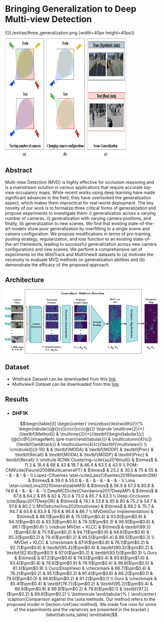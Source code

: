 # Bringing Generalization to Deep Multi-view Detection
![](./extras/three_generalization.png {width=40px height=40px})
<img src="./extras/three_generalization.png" width="400" height="400">
## Abstract
Multi-view Detection (MVD) is highly effective for occlusion reasoning and is a
mainstream solution in various applications that require accurate top-view occupancy
maps. While recent works using deep learning have made significant advances in the
field, they have overlooked the generalization aspect, which makes them impractical
for real-world deployment. The key novelty of our work is to formalize three critical
forms of generalization and propose experiments to investigate them: i) generalization
across a varying number of cameras, ii) generalization with varying camera positions,
and finally, iii) generalization to new scenes. We find that existing state-of-the-art models
show poor generalization by overfitting to a single scene and camera configuration. We
propose modifications in terms of pre-training, pooling strategy, regularization, and loss
function to an existing state-of-the-art framework, leading to successful generalization
across new camera configurations and new scenes. We perform a comprehensive set of
experiments on the WildTrack and MultiViewX datasets to (a) motivate the necessity to
evaluate MVD methods on generalization abilities and (b) demonstrate the efficacy of
the proposed approach.

## Architecture
![](./extras/MVDarch.png)

## Dataset
* Wildtrack Dataset can be downloaded from this [link](https://www.epfl.ch/labs/cvlab/data/data-wildtrack/).
* MultiviewX Dataset can be downloaded from this [link](https://github.com/hou-yz/MultiviewX).

## Results

* ### DHF1K
```math
\begin{table}[t]
\begin{center}
\resizebox{\textwidth}{!}{%
\begin{tabular}{@{}cc|cccc|cccc@{}}
\toprule
\multirow{2}{*}{\textbf{Method}} &
  \multirow{2}{*}{\textbf{\begin{tabular}[c]{@{}c@{}}ImageNet\\ (pre-train)\end{tabular}}} &
  \multicolumn{4}{c|}{\textbf{\wildtrack}} &
  \multicolumn{4}{c}{\textbf{\multiviewx}} \\ \cmidrule(l){3-10} 
                 &     & \textbf{MODA}  & \textbf{MODP}  & \textbf{Prec}  & \textbf{Recall} & \textbf{MODA}  & \textbf{MODP}  & \textbf{Prec}  & \textbf{Recall} \\ \midrule
RCNN  Clustering~\cite{xu2016multi} &  $\times$   & 11.3           & 18.4           & 68             & 43              & 18.7           & 46.4           & 63.5           & 43.9            \\
POM-CNN\cite{Fleuret2008MulticameraPT}          &   $\times$  & 23.2           & 30.5           & 75             & 55              & -              & -              & -              & -               \\
Lopez-Cifuentes \etal~\cite{LpezCifuentes2018SemanticDM}    &  $\times$   & 39.0           & 55.0           & -          & -          & -              & -              & -              & -               \\
Lima \etal~\cite{Lima2021GeneralizableM3}      &  $\times$   & 56.9           & 67.3           & 80.8           & 74.6            & -              & -              & -              & -               \\
DeepMCD\cite{Chavdarova2017DeepMP}          &  $\times$   & 67.8           & 64.2           & 85             & 82              & 70.0           & 73.0           & 85.7           & 83.3            \\
Deep-Occlusion \cite{Baqu2017DeepOR}  &  $\times$   & 74.1           & 53.8           & 95             & 80              & 75.2           & 54.7           & 97.8           & 80.2            \\
MVDet\cite{hou2020multiview}            &   $\times$  & 88.2           & 75.7           & 94.7           & 93.6            & 83.9           & 79.6           & 96.8           & 86.7            \\
MVDet(Our Implementation)            &   $\times$  & 88.1($\pm$0.8) & 75.1($\pm$0.4) & 93.8($\pm$0.9) & 94.3($\pm$0.6)  & 83.3($\pm$0.6) & 79.3($\pm$0.3) & 96.9($\pm$0.6) & 86.1 ($\pm$0.6) \\ \midrule
MVDet + KLCC     &  $\times$   & \textbf{89.3}($\pm$0.8) & 75.1($\pm$0.2) & 94.7($\pm$0.8) & 94.6($\pm$0.6)  & 85.3($\pm$0.2) & 79.4($\pm$0.2) & 96.5($\pm$0.4) & 88.5($\pm$0.3)  \\
MVDet + KLCC     & \checkmark & 87.9($\pm$0.8) & 76.1($\pm$0.2) & 92.7($\pm$0.6) & \textbf{95.4}($\pm$0.4)  & \textbf{90.3}($\pm$0.2) & \textbf{82.6}($\pm$0.1) & 97.0($\pm$0.2) & \textbf{93.1}($\pm$0.3)  \\
Ours             &  $\times$   & 87.2($\pm$0.6) & 74.5($\pm$0.4) & 93.8($\pm$1.6) & 93.4($\pm$1.8)  & 78.6($\pm$0.9) & 78.1($\pm$0.4) & 96.8($\pm$0.5) & 81.3($\pm$0.9)  \\

Ours(DropView) & \checkmark & 86.7($\pm$0.4) & 76.2($\pm$0.2) & 95.1($\pm$0.3) & 91.4($\pm$0.6) & 88.2($\pm$0.1) & 79.9($\pm$0.0) & 96.8($\pm$0.2) & 91.2($\pm$0.1) \\

Ours             & \checkmark & 85.4($\pm$0.4) & \textbf{76.7}($\pm$0.2) & \textbf{95.2}($\pm$0.4) & 89.9($\pm$0.8)  & 86.9($\pm$0.2) & 79.8($\pm$0.1) & \textbf{97.2}($\pm$0.2) & 89.6($\pm$0.2)  \\ \bottomrule
\end{tabular}%
}
\end{center}
\caption{Comparison against the \sota methods. Our method refers to the proposed model in Section~\ref{sec:method}. We made five runs for some of the experiments and the variances are presented in the bracket.}
\label{tab:sota_table}
\end{table}
```
